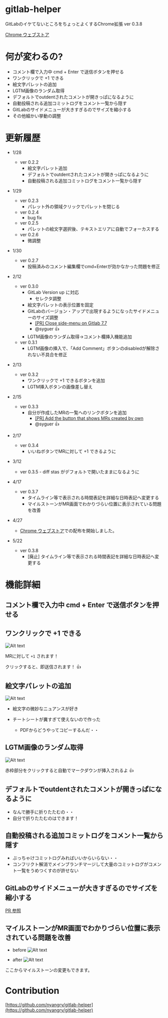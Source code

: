 gitlab-helper
=============


GitLabのイケてないところをちょっとよくするChrome拡張 ver 0.3.8

[Chrome ウェブストア](https://chrome.google.com/webstore/detail/gitlab-helper/llipkopkbbinmcoaecgnboheihnbpdkn)


# 何が変わるの?

- コメント欄で入力中 cmd + Enter で送信ボタンを押せる
- ワンクリックで +1 できる
- 絵文字パレットの追加
- LGTM画像のランダム取得
- デフォルトでoutdentされたコメントが開きっぱになるように
- 自動投稿される追加コミットログをコメント一覧から隠す
- GitLabのサイドメニューが大きすぎるのでサイズを縮小する
- その他細かい挙動の調整


# 更新履歴

- 1/28 
	- ver 0.2.2
		- 絵文字パレット追加
		- デフォルトでoutdentされたコメントが開きっぱになるように
		- 自動投稿される追加コミットログをコメント一覧から隠す
- 1/29
	- ver 0.2.3
		- パレット外の領域クリックでパレットを閉じる
 	- ver 0.2.4
	 	- bug fix
 	- ver 0.2.5
	 	- パレットの絵文字選択後、テキストエリアに自動でフォーカスする
 	- ver 0.2.6
	 	- 微調整
- 1/30
	- ver 0.2.7
		- 投稿済みのコメント編集欄でcmd+Enterが効かなかった問題を修正
- 2/12
	- ver 0.3.0
		- GitLab Version up に対応
			- セレクタ調整
		- 絵文字パレットの表示位置を固定
		- GitLabのバージョン・アップで出現するようになったサイドメニューのサイズ調整
			- [[PR] Close side-menu on Gitlab 7.7](https://github.com/nyangry/gitlab-helper/pull/1)
			- @syguer :+1:
		- LGTM画像のランダム取得→コメント欄挿入機能追加
	- ver 0.3.1
		- LGTM画像の挿入で、「Add Comment」ボタンのdisabledが解除されない不具合を修正

- 2/13
	- ver 0.3.2
		- ワンクリックで +1 できるボタンを追加
		- LGTM挿入ボタンの画像差し替え

- 2/15
	- ver 0.3.3
		- 自分が作成したMRの一覧へのリンクボタンを追加
			- [[PR] Add the button that shows MRs created by own](https://github.com/nyangry/gitlab-helper/pull/3)
			- @syguer :+1:

- 2/17
	- ver 0.3.4
		- いいねボタンでMRに対して +1 できるように

- 3/12
	 - ver 0.3.5
      - diff stas がデフォルトで開いたままになるように

- 4/17
  - ver 0.3.7
      - タイムライン等で表示される時間表記を詳細な日時表記へ変更する
      - マイルストーンがMR画面でわかりづらい位置に表示されている問題を改善

- 4/27
  - [Chrome ウェブストア](https://chrome.google.com/webstore/detail/gitlab-helper/llipkopkbbinmcoaecgnboheihnbpdkn)での配布を開始しました。 

- 5/22
  - ver 0.3.8
      - [廃止] タイムライン等で表示される時間表記を詳細な日時表記へ変更する

# 機能詳細

## コメント欄で入力中 cmd + Enter で送信ボタンを押せる


## ワンクリックで +1 できる
![Alt text](https://monosnap.com/file/EsIGBeHoFVbFBwKpmcW3p6PmhBCnjZ.png)

MRに対して `+1` されます！

クリックすると、即送信されます！ :+1:


## 絵文字パレットの追加
![Alt text](https://monosnap.com/file/mfcNZi2TRZsMJ5FFTAhFBoo4LoIzec.png)

- 絵文字の微妙なニュアンスが好き

- チートシートが糞すぎて使えないので作った
	- PDFからどうやってコピーするんだ・・

## LGTM画像のランダム取得
![Alt text](https://monosnap.com/file/MfcYsgxNeDpZJ56o4beSUth794SJvF.png)

赤枠部分をクリックすると自動でマークダウンが挿入されるよ :+1:


## デフォルトでoutdentされたコメントが開きっぱになるように
- なんで勝手に折りたたむの・・
- 自分で折りたたむのはできます！

## 自動投稿される追加コミットログをコメント一覧から隠す
- ぶっちゃけコミットログみればいいからいらない・・
- コンフリクト解消でメインブランチマージして大量のコミットログがコメント一覧をうめつくすのが許せない

## GitLabのサイドメニューが大きすぎるのでサイズを縮小する
[PR 参照](https://github.com/nyangry/gitlab-helper/pull/1)


## マイルストーンがMR画面でわかりづらい位置に表示されている問題を改善
- before
![Alt text](https://monosnap.com/file/bh1jzoNOzAMpey9J5dwLtNQJ5SLacZ.png)

- after
![Alt text](https://monosnap.com/file/NE4rpEAmjF101kcoliegH5BfpzX13D.png)

ここからマイルストーンの変更もできます。


# Contribution
[https://github.com/nyangry/gitlab-helper](https://github.com/nyangry/gitlab-helper)
